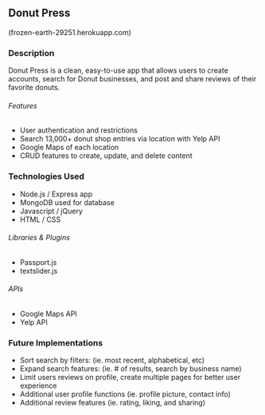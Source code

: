 ## Donut Press

(frozen-earth-29251.herokuapp.com)

### Description

Donut Press is a clean, easy-to-use app that allows users to create accounts, search for Donut businesses, and post and share reviews of their favorite donuts. 

###### Features
* User authentication and restrictions
* Search 13,000+ donut shop entries via location with Yelp API
* Google Maps of each location
* CRUD features to create, update, and delete content


### Technologies Used

* Node.js / Express app
* MongoDB used for database
* Javascript / jQuery
* HTML / CSS 

###### Libraries & Plugins

* Passport.js
* textslider.js

###### APIs
* Google Maps API
* Yelp API

### Future Implementations
* Sort search by filters: (ie. most recent, alphabetical, etc)
* Expand search features: (ie. # of results, search by business name)
* Limit users reviews on profile, create multiple pages for better user experience
* Additional user profile functions (ie. profile picture, contact info)
* Additional review features (ie. rating, liking, and sharing)